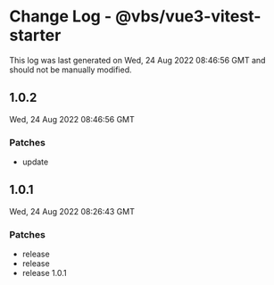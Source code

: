 # Change Log - @vbs/vue3-vitest-starter

This log was last generated on Wed, 24 Aug 2022 08:46:56 GMT and should not be manually modified.

## 1.0.2
Wed, 24 Aug 2022 08:46:56 GMT

### Patches

- update

## 1.0.1
Wed, 24 Aug 2022 08:26:43 GMT

### Patches

- release
- release
- release 1.0.1

